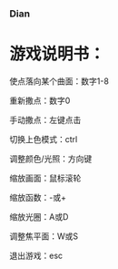 ### Dian

# 游戏说明书：
使点落向某个曲面：数字1-8

重新撒点：数字0

手动撒点：左键点击

切换上色模式：ctrl

调整颜色/光照：方向键

缩放画面：鼠标滚轮

缩放函数：-或+

缩放光圈：A或D

调整焦平面：W或S

退出游戏：esc
